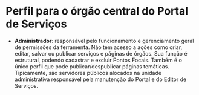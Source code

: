 # Perfil para o órgão central do Portal de Serviços

* **Administrador**: responsável pelo funcionamento e gerenciamento geral de permissões da ferramenta. Não tem acesso a ações como criar, editar, salvar ou publicar serviços e páginas de órgãos. Sua função é estrutural, podendo cadastrar e excluir Pontos Focais. Também é o único perfil que pode publicar/despublicar páginas temáticas. Tipicamente, são servidores públicos alocados na unidade administrativa responsável pela manutenção do Portal e do Editor de Serviços.